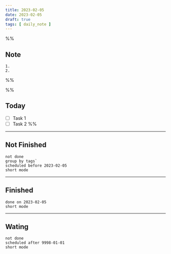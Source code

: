 ```yaml
---
title: 2023-02-05
date: 2023-02-05
draft: true
tags: [ daily_note ]
---
```


%%

## Note

    1. 
    2.

%%

%%

## Today

- [ ] Task 1
- [ ] Task 2 %%

---

## Not Finished

```tasks
not done
group by tags`
scheduled before 2023-02-05
short mode
```

---

## Finished

```tasks
done on 2023-02-05
short mode
```

---

## Wating

```tasks
not done
scheduled after 9998-01-01
short mode
```
